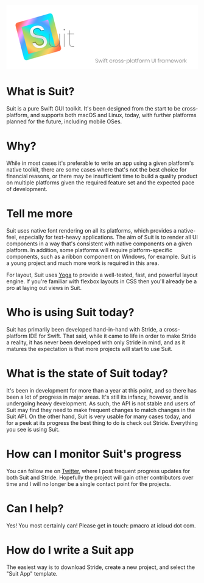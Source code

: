 ![alt text](./PromoImages/suit_banner.png "Suit: Swift cross platform UI framework")

# What is Suit?
Suit is a pure Swift GUI toolkit.  It's been designed from the start to be cross-platform, and supports both macOS and Linux, today, with further platforms planned for the future, including mobile OSes.

# Why?
While in most cases it's preferable to write an app using a given platform's native toolkit, there are some cases where that's not the best choice for financial reasons, or there may be insufficient time to build a quality product on multiple platforms given the required feature set and the expected pace of development.

# Tell me more
Suit uses native font rendering on all its platforms, which provides a native-feel, especially for text-heavy applications.  The aim of Suit is to render all UI components in a way that's consistent with native components on a given platform.  In addition, some platforms will require platform-specific components, such as a ribbon component on Windows, for example.  Suit is a young project and much more work is required in this area.

For layout, Suit uses [Yoga](https://yogalayout.com) to provide a well-tested, fast, and powerful layout engine.  If you're familiar with flexbox layouts in CSS then you'll already be a pro at laying out views in Suit.

# Who is using Suit today?
Suit has primarily been developed hand-in-hand with Stride, a cross-platform IDE for Swift.  That said, while it came to life in order to make Stride a reality, it has never been developed with only Stride in mind, and as it matures the expectation is that more projects will start to use Suit.

# What is the state of Suit today?
It's been in development for more than a year at this point, and so there has been a lot of progress in major areas.  It's still its infancy, however, and is undergoing heavy development.  As such, the API is not stable and users of Suit may find they need to make frequent changes to match changes in the Suit API.  On the other hand, Suit is very usable for many cases today, and for a peek at its progress the best thing to do is check out Stride.  Everything you see is using Suit.

# How can I monitor Suit's progress

You can follow me on [Twitter](https://twitter.com/saniceadonut), where I post frequent progress updates for both Suit and Stride.  Hopefully the project will gain other contributors over time and I will no longer be a single contact point for the projects.

# Can I help?

Yes!  You most certainly can!  Please get in touch: pmacro at icloud dot com.

# How do I write a Suit app

The easiest way is to download Stride, create a new project, and select the "Suit App" template.